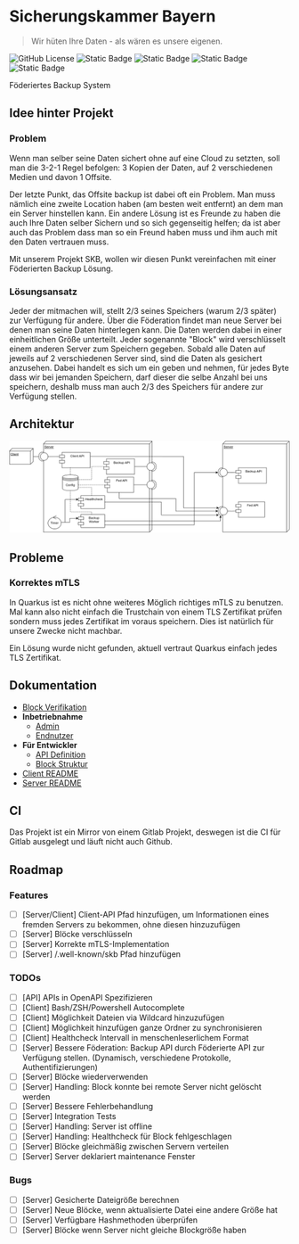 
# Sicherungskammer Bayern

> Wir hüten Ihre Daten - als wären es unsere eigenen.

![GitHub License](https://img.shields.io/github/license/maxwai/skb)
![Static Badge](https://img.shields.io/badge/CLI-rust-orange)
![Static Badge](https://img.shields.io/badge/Server-Java-blue)
![Static Badge](https://img.shields.io/badge/Java-17-green)
![Static Badge](https://img.shields.io/badge/Version-1.0.0-red)

Föderiertes Backup System

## Idee hinter Projekt

### Problem

Wenn man selber seine Daten sichert ohne auf eine Cloud zu setzten, soll man die 3-2-1 Regel befolgen: 3 Kopien der Daten, auf 2 verschiedenen Medien und davon 1 Offsite.

Der letzte Punkt, das Offsite backup ist dabei oft ein Problem. Man muss nämlich eine zweite Location haben (am besten weit entfernt) an dem man ein Server hinstellen kann. Ein andere Lösung ist es Freunde zu haben die auch Ihre Daten selber Sichern und so sich gegenseitig helfen; da ist aber auch das Problem dass man so ein Freund haben muss und ihm auch mit den Daten vertrauen muss.

Mit unserem Projekt SKB, wollen wir diesen Punkt vereinfachen mit einer Föderierten Backup Lösung.

### Lösungsansatz

Jeder der mitmachen will, stellt 2/3 seines Speichers (warum 2/3 später) zur Verfügung für andere. Über die Föderation findet man neue Server bei denen man seine Daten hinterlegen kann. Die Daten werden dabei in einer einheitlichen Größe unterteilt. Jeder sogenannte "Block" wird verschlüsselt einem anderen Server zum Speichern gegeben. Sobald alle Daten auf jeweils auf 2 verschiedenen Server sind, sind die Daten als gesichert anzusehen. Dabei handelt es sich um ein geben und nehmen, für jedes Byte dass wir bei jemanden Speichern, darf dieser die selbe Anzahl bei uns speichern, deshalb muss man auch 2/3 des Speichers für andere zur Verfügung stellen.

## Architektur

![Architektur](docs/project/SKB-Architektur.png)

## Probleme

### Korrektes mTLS

In Quarkus ist es nicht ohne weiteres Möglich richtiges mTLS zu benutzen. Mal kann also nicht einfach die Trustchain von einem TLS Zertifikat prüfen sondern muss jedes Zertifikat im voraus speichern. Dies ist natürlich für unsere Zwecke nicht machbar.

Ein Lösung wurde nicht gefunden, aktuell vertraut Quarkus einfach jedes TLS Zertifikat.

## Dokumentation

- [Block Verifikation](docs/project/Block-Verifikation.md)
- **Inbetriebnahme**
  - [Admin](docs/how-to/Admin.md)
  - [Endnutzer](docs/how-to/Nutzer.md)
- **Für Entwickler**
  - [API Definition](docs/developer/REST-API-Definition.md)
  - [Block Struktur](docs/developer/Block-Struktur.md)
- [Client README](SKB-CLI/README.md)
- [Server README](SKB-Server/README.md)

## CI

Das Projekt ist ein Mirror von einem Gitlab Projekt, deswegen ist die CI für Gitlab ausgelegt und läuft nicht auch Github.

## Roadmap

### Features

- [ ] [Server/Client] Client-API Pfad hinzufügen, um Informationen eines fremden Servers zu bekommen, ohne diesen hinzuzufügen
- [ ] [Server] Blöcke verschlüsseln
- [ ] [Server] Korrekte mTLS-Implementation
- [ ] [Server] /.well-known/skb Pfad hinzufügen

### TODOs

- [ ] [API] APIs in OpenAPI Spezifizieren
- [ ] [Client] Bash/ZSH/Powershell Autocomplete
- [ ] [Client] Möglichkeit Dateien via Wildcard hinzuzufügen
- [ ] [Client] Möglichkeit hinzufügen ganze Ordner zu synchronisieren
- [ ] [Client] Healthcheck Intervall in menschenleserlichem Format
- [ ] [Server] Bessere Föderation: Backup API durch Föderierte API zur Verfügung stellen. (Dynamisch, verschiedene Protokolle, Authentifizierungen)
- [ ] [Server] Blöcke wiederverwenden
- [ ] [Server] Handling: Block konnte bei remote Server nicht gelöscht werden
- [ ] [Server] Bessere Fehlerbehandlung
- [ ] [Server] Integration Tests
- [ ] [Server] Handling: Server ist offline
- [ ] [Server] Handling: Healthcheck für Block fehlgeschlagen
- [ ] [Server] Blöcke gleichmäßig zwischen Servern verteilen
- [ ] [Server] Server deklariert maintenance Fenster

### Bugs

- [ ] [Server] Gesicherte Dateigröße berechnen
- [ ] [Server] Neue Blöcke, wenn aktualisierte Datei eine andere Größe hat
- [ ] [Server] Verfügbare Hashmethoden überprüfen
- [ ] [Server] Blöcke wenn Server nicht gleiche Blockgröße haben

